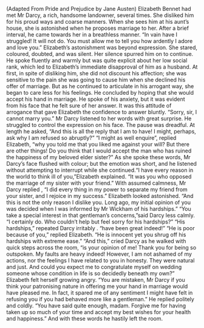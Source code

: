 (Adapted From Pride and Prejudice by Jane Austen)
Elizabeth Bennet had met Mr Darcy, a rich, handsome landowner, several times. She disliked him for his proud ways and coarse manners. When she sees him at his aunt’s house, she is astonished when he proposes marriage to her.
After a brief interval, he came towards her in a breathless manner. “In vain have I struggled! It will not do. You must allow me to tell you how ardently I adore and love you.” Elizabeth’s astonishment was beyond expression. She stared, coloured, doubted, and was silent. Her silence spurred him on to continue. He spoke fluently and warmly but was quite explicit about her low social rank, which led to Elizabeth’s immediate disapproval of him as a husband.
At first, in spite of disliking him, she did not discount his affection; she was sensitive to the pain she was going to cause him when she declined his offer of marriage. But as he continued to articulate in his arrogant way, she began to care less for his feelings. He concluded by hoping that she would accept his hand in marriage. He spoke of his anxiety, but it was evident from his face that he felt sure of her answer. It was this attitude of arrogance that gave Elizabeth the confidence to answer bluntly. “Sorry, sir, I cannot marry you.”
Mr Darcy listened to her words with great surprise. He struggled to control the expression on his face. The pause was dreadful. At length he asked, “And this is all the reply that I am to have! I might, perhaps, ask why I am refused so abruptly?”
“I might as well enquire”, replied Elizabeth, “why you told me that you liked me against your will? But there are other things! Do you think that I would accept the man who has ruined the happiness of my beloved elder sister?”
As she spoke these words, Mr Darcy’s face flushed with colour; but the emotion was short, and he listened without attempting to interrupt while she continued.“I have every reason in the world to think ill of you,”Elizabeth explained. “It was you who opposed the marriage of my sister with your friend.” With assumed calmness, Mr Darcy replied , “I did every thing in my power to separate my friend from your sister, and I rejoice in my success.”
Elizabeth looked astonished. “And this is not the only reason I dislike you. Long ago, my initial opinion of you was decided when I was informed by Mr Wickham of his hardships.”
“You take a special interest in that gentleman’s concerns,”said Darcy less calmly.
“I certainly do. Who couldn’t help but feel sorry for his hardships?”
“His hardships,” repeated Darcy irritably . “have been great indeed!”
“He is poor because of you,” replied Elizabeth. “He is innocent yet you shrug off his hardships with extreme ease.”
“And this,” cried Darcy as he walked with quick steps across the room, “is your opinion of me! Thank you for being so outspoken. My faults are heavy indeed! However, I am not ashamed of my actions, nor the feelings I have related to you in honesty. They were natural and just. And could you expect me to congratulate myself on wedding someone whose condition in life is so decidedly beneath my own?”
Elizabeth felt herself growing angry. “You are mistaken, Mr Darcy if you think your patronising nature in offering me your hand in marriage would have pleased me. In fact, it spared me of any sentiment I might have felt in refusing you if you had behaved more like a gentleman.”
He replied politely and coldly. “You have said quite enough, madam. Forgive me for having taken up so much of your time and accept my best wishes for your health and happiness.” And with these words he hastily left the room.

